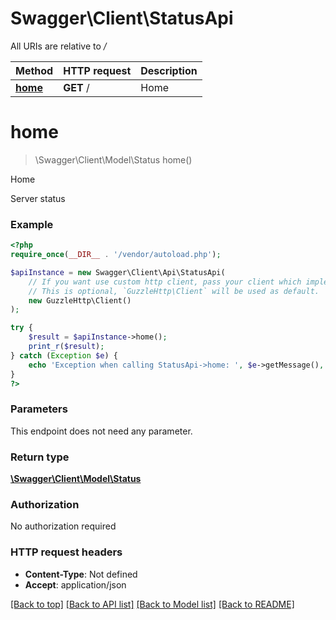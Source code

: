 # Swagger\Client\StatusApi

All URIs are relative to */*

Method | HTTP request | Description
------------- | ------------- | -------------
[**home**](StatusApi.md#home) | **GET** / | Home

# **home**
> \Swagger\Client\Model\Status home()

Home

Server status

### Example
```php
<?php
require_once(__DIR__ . '/vendor/autoload.php');

$apiInstance = new Swagger\Client\Api\StatusApi(
    // If you want use custom http client, pass your client which implements `GuzzleHttp\ClientInterface`.
    // This is optional, `GuzzleHttp\Client` will be used as default.
    new GuzzleHttp\Client()
);

try {
    $result = $apiInstance->home();
    print_r($result);
} catch (Exception $e) {
    echo 'Exception when calling StatusApi->home: ', $e->getMessage(), PHP_EOL;
}
?>
```

### Parameters
This endpoint does not need any parameter.

### Return type

[**\Swagger\Client\Model\Status**](../Model/Status.md)

### Authorization

No authorization required

### HTTP request headers

 - **Content-Type**: Not defined
 - **Accept**: application/json

[[Back to top]](#) [[Back to API list]](../../README.md#documentation-for-api-endpoints) [[Back to Model list]](../../README.md#documentation-for-models) [[Back to README]](../../README.md)

